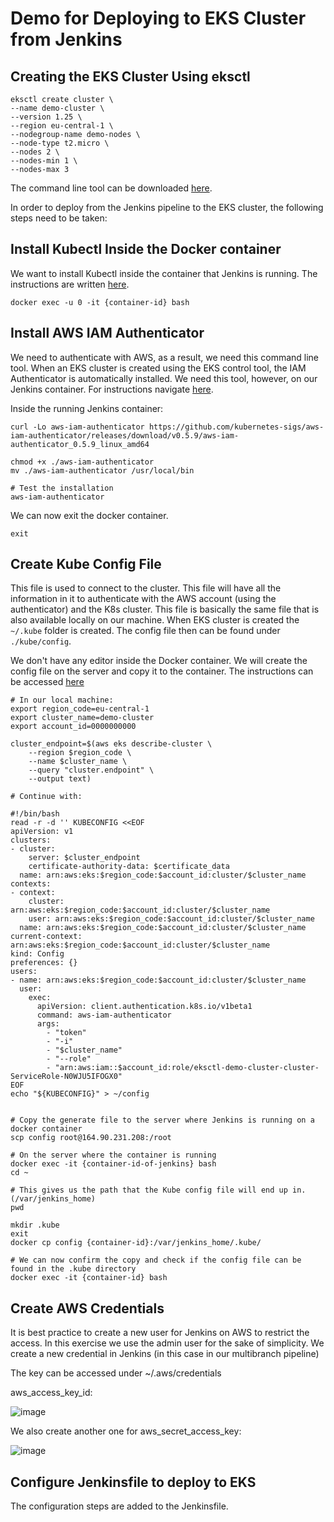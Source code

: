 # Demo for Deploying to EKS Cluster from Jenkins

## Creating the EKS Cluster Using eksctl

    eksctl create cluster \
    --name demo-cluster \
    --version 1.25 \
    --region eu-central-1 \
    --nodegroup-name demo-nodes \
    --node-type t2.micro \
    --nodes 2 \
    --nodes-min 1 \
    --nodes-max 3

The command line tool can be downloaded [here](https://eksctl.io/).

In order to deploy from the Jenkins pipeline to the EKS cluster, the following steps need to be taken:

## Install Kubectl Inside the Docker container

We want to install Kubectl inside the container that Jenkins is running. The instructions are written [here](https://kubernetes.io/docs/tasks/tools/install-kubectl-linux/).

    docker exec -u 0 -it {container-id} bash
  
## Install AWS IAM Authenticator

We need to authenticate with AWS, as a result, we need this command line tool. When an EKS cluster is created using the EKS control tool, the IAM Authenticator is automatically installed. We need this tool, however, on our Jenkins container. For instructions navigate [here](https://docs.aws.amazon.com/eks/latest/userguide/install-aws-iam-authenticator.html).

Inside the running Jenkins container:

    curl -Lo aws-iam-authenticator https://github.com/kubernetes-sigs/aws-iam-authenticator/releases/download/v0.5.9/aws-iam-authenticator_0.5.9_linux_amd64
  
    chmod +x ./aws-iam-authenticator
    mv ./aws-iam-authenticator /usr/local/bin
    
    # Test the installation
    aws-iam-authenticator

We can now exit the docker container.

    exit
    
## Create Kube Config File
This file is used to connect to the cluster. This file will have all the information in it to authenticate with the AWS account (using the authenticator) and the K8s cluster. This file is basically the same file that is also available locally on our machine. When EKS cluster is created the `~/.kube` folder is created. The config file then can be found under `./kube/config`. 

We don't have any editor inside the Docker container. We will create the config file on the server and copy it to the container.
The instructions can be accessed [here](https://docs.aws.amazon.com/eks/latest/userguide/create-kubeconfig.html)
    
    # In our local machine:
    export region_code=eu-central-1
    export cluster_name=demo-cluster
    export account_id=0000000000
    
    cluster_endpoint=$(aws eks describe-cluster \
        --region $region_code \
        --name $cluster_name \
        --query "cluster.endpoint" \
        --output text)
    
    # Continue with:
    
    #!/bin/bash
    read -r -d '' KUBECONFIG <<EOF
    apiVersion: v1
    clusters:
    - cluster:
        server: $cluster_endpoint
        certificate-authority-data: $certificate_data
      name: arn:aws:eks:$region_code:$account_id:cluster/$cluster_name
    contexts:
    - context:
        cluster: arn:aws:eks:$region_code:$account_id:cluster/$cluster_name
        user: arn:aws:eks:$region_code:$account_id:cluster/$cluster_name
      name: arn:aws:eks:$region_code:$account_id:cluster/$cluster_name
    current-context: arn:aws:eks:$region_code:$account_id:cluster/$cluster_name
    kind: Config
    preferences: {}
    users:
    - name: arn:aws:eks:$region_code:$account_id:cluster/$cluster_name
      user:
        exec:
          apiVersion: client.authentication.k8s.io/v1beta1
          command: aws-iam-authenticator
          args:
            - "token"
            - "-i"
            - "$cluster_name"
            - "--role"
            - "arn:aws:iam::$account_id:role/eksctl-demo-cluster-cluster-ServiceRole-N0WJU5IFOGX0"
    EOF
    echo "${KUBECONFIG}" > ~/config

    
    # Copy the generate file to the server where Jenkins is running on a docker container
    scp config root@164.90.231.208:/root
    
    # On the server where the container is running
    docker exec -it {container-id-of-jenkins} bash
    cd ~
    
    # This gives us the path that the Kube config file will end up in. (/var/jenkins_home)
    pwd
    
    mkdir .kube
    exit
    docker cp config {container-id}:/var/jenkins_home/.kube/
     
    # We can now confirm the copy and check if the config file can be found in the .kube directory
    docker exec -it {container-id} bash
    
## Create AWS Credentials

It is best practice to create a new user for Jenkins on AWS to restrict the access. In this exercise we use the admin user for the sake of simplicity. We create a new credential in Jenkins (in this case in our multibranch pipeline)

The key can be accessed under ~/.aws/credentials

aws_access_key_id:

![image](https://user-images.githubusercontent.com/18715119/234788969-79c90687-781a-4377-97ba-999177ea179f.png)

We also create another one for aws_secret_access_key:

![image](https://user-images.githubusercontent.com/18715119/234789293-d297dd4d-2f56-437a-8654-cbc4ef7da944.png)

## Configure Jenkinsfile to deploy to EKS

The configuration steps are added to the Jenkinsfile.
